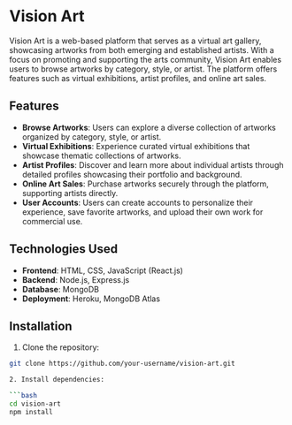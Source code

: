 # Vision Art

Vision Art is a web-based platform that serves as a virtual art gallery, showcasing artworks from both emerging and established artists. With a focus on promoting and supporting the arts community, Vision Art enables users to browse artworks by category, style, or artist. The platform offers features such as virtual exhibitions, artist profiles, and online art sales.

## Features

- **Browse Artworks**: Users can explore a diverse collection of artworks organized by category, style, or artist.
- **Virtual Exhibitions**: Experience curated virtual exhibitions that showcase thematic collections of artworks.
- **Artist Profiles**: Discover and learn more about individual artists through detailed profiles showcasing their portfolio and background.
- **Online Art Sales**: Purchase artworks securely through the platform, supporting artists directly.
- **User Accounts**: Users can create accounts to personalize their experience, save favorite artworks, and upload their own work for commercial use.

## Technologies Used

- **Frontend**: HTML, CSS, JavaScript (React.js)
- **Backend**: Node.js, Express.js
- **Database**: MongoDB
- **Deployment**: Heroku, MongoDB Atlas

## Installation

1. Clone the repository:

```bash
git clone https://github.com/your-username/vision-art.git

2. Install dependencies:

```bash
cd vision-art
npm install
